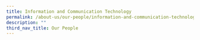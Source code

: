 ```yaml
---
title: Information and Communication Technology
permalink: /about-us/our-people/information-and-communication-technology/
description: ""
third_nav_title: Our People
---
```


